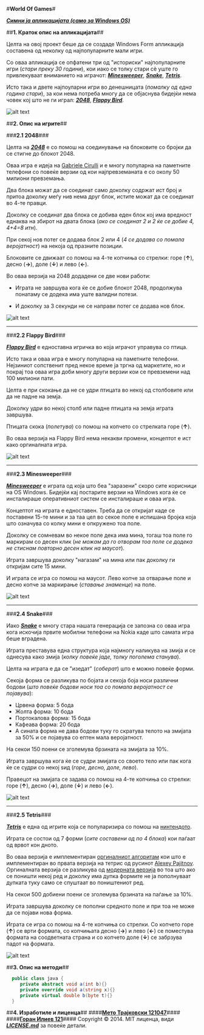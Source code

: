 #**World Of Games**#

**_[Симни ја апликацијата (само за Windows OS)](https://dl.dropboxusercontent.com/s/wd7qst86m7oq8gi/World%20Of%20Games.exe?dl=1&token_hash=AAEVYcYTGyfsXOFv-pLwXMJZgRsPwKMYPXVc7jQPY0PJvg&expiry=1399734667)_**




##**1. Краток опис на апликацијата**##


Целта на овој проект беше да се создаде Windows Form апликација составена од неколку од најпопуларните мали игри.

Со оваа апликација се опфатени три од "историски" најпопуларните игри (_стари преку 30 години_), кои иако се толку стари сè уште го привлекуваат вниманието на играчот: **_[Minesweeper](#23-minesweeper)_**, **_[Snake](#24-snake)_**, **_[Tetris](#25-tetris)_**.

Исто така и двете најпоуларни игри во денешницата (_помалку од една година стари_), за кои нема потреба многу да се објаснува бидејќи нема човек кој што не ги играл: **_[2048](#21-2048)_**, **_[Flappy Bird](#22-flappy-bird)_**.


![alt text](https://photos-1.dropbox.com/t/0/AAAXwar5xsyM1ZLn1SCkVQRGB-vCrMDL8e0l5lb8kYboag/12/297027095/png/1024x768/3/1399744800/0/2/StartWindow.png/5VdqeAeZxXvkQw_Re6IzvDn1gwt7fXzs9ilGYGQguFs "Start Window")




##**2. Опис на игрите**##


###**2.1 2048**###

Целта на ***<a href="http://en.wikipedia.org/wiki/2048_(video_game)" target="_blank">2048</a>*** е со помош на соединување на блоковите со бројки да се стигне до блокот 2048.

Оваа игра е идеја на <a href="https://github.com/gabrielecirulli" target="_blank">Gabriele Cirulli</a> и е многу популарна на паметните телефони со повеќе верзии од кои најпревземаната е со околу 50 милиони превземања.

Два блока можат да се соединат само доколку содржат ист број и притоа доколку меѓу нив нема друг блок, истите можат да се соединат во 4-те правци.

Доколку се соединат два блока се добива еден блок кој има вредност еднаква на збирот на двата блока (_ако се соединат 2 и 2 ќе се добие 4, 4+4=8 итн_).

При секој нов потег се додава блок 2 или 4 (_4 се додава со помала веројатност_) на некоја од празните позиции.

Блоковите се движаат со помош на 4-те копчиња со стрелки: горе (**↑**), десно (**→**), доле (**↓**) и лево (**←**).

Во оваа верзија на 2048 додадени се две нови работи:

* Играта не завршува кога ќе се добие блокот 2048, продолжува понатаму се додека има уште валидни потези.

* И доколку за 3 секунди не се направи потег се додава нов блок.

![alt text](https://photos-2.dropbox.com/t/0/AACO5nbbeunVms8XGaypCi1_jc1oGfBKZzlKe3ZXDWkULQ/12/297027095/png/1024x768/3/1399744800/0/2/2048.png/4d4nwmQYJAjPCqECmO8R-vGp9FCQzlsp2aV2h8QyQAk "2048")

---

###**2.2 Flappy Bird**###

***<a href="http://en.wikipedia.org/wiki/Flappy_Bird" target="_blank">Flappy Bird</a>*** е едноставна игричка во која играчот управува со птица.

Исто така и оваа игра е многу популарна на паметните телефони. Нејзиниот сопственит пред некое време ја тргна од маркетите, но и покрај тоа оваа игра доби многу други верзии кои се превземени над 100 милиони пати.

Целта е при скокање да не се удри птицата во некој од столбовите или да не падне на земја.

Доколку удри во некој столб или падне птицата на земја играта завршува.

Птицата скока (_полетува_) со помош на копчето со стрелката горе (**↑**).

Во оваа верзија на Flappy Bird нема некакви промени, концептот е ист како оргиналната игра.

![alt text](https://photos-6.dropbox.com/t/0/AABRAn24skFWWQD2Vj0caDbmqVKRL6da9KuqyYzX3LAuhw/12/297027095/png/1024x768/3/1399744800/0/2/FlappyBird.png/19azfA0igiifaFrODPoKE9f8WgnYawTh2ivLa6ZeVuU "Flappy Bird")

---

###**2.3 Minesweeper**###

***<a href="http://en.wikipedia.org/wiki/Minesweeper_(video_game)" target="_blank">Minesweeper</a>*** е играта од која што беа "заразени" скоро сите корисници на OS Windows. Бидејќи кај постарите верзии на Windows кога ќе се инсталираше оперативниот систем се инсталираше и оваа игра.

Концептот на играта е едноставен. Треба да се откријат каде се поставени 15-те мини и за таа цел во секое поле е испишана бројка која што означува со колку мини е опкружено тоа поле.

Доколку се сомневам во некое поле дека има мина, тогаш тоа поле го маркирам со десен клик (_не можам да го отворам тоа поле се додека не стиснам повторно десен клик на маусот_).

Играта завршува доколку "нагазам" на мина или пак доколку ги откријам сите 15 мини.

И играта се игра со помош на маусот. Лево копче за отварање поле и десно копче за маркирање (_ставање знаменце_) на поле.

![alt text](https://photos-5.dropbox.com/t/0/AAByYeEiqY23Od7oSz-i4gnM_Z8GH6wbB1M4g4MxnmQV7w/12/297027095/png/1024x768/3/1399744800/0/2/Minesweeper.png/5JU0KpjOGyxVOqJGXffvMpkEMrVda3AjJvSmL-MCJs8 "Minesweeper")

---

###**2.4 Snake**###

Иако ***<a href="http://en.wikipedia.org/wiki/Snake_(video_game)" target="_blank">Snake</a>*** е многу стара нашата генерација се запозна со оваа игра кога искочија првите мобилни телефони на Nokia каде што самата игра беше вградена.

Играта преставува една структура која најмногу наликува на змија и се однесува како змија (_колку повеќе јаде, толку поголема станува_).

Целта на играта е да се "изедат" (_соберат_) што е можно повеќе форми.

Секоја форма се разликува по бојата и секоја боја носи различни бодови (_што повеќе бодови носи тоа со помала веројатност се појавува_):
* Црвена форма: 5 бода
* Жолта форма: 10 бода
* Портокалова форма: 15 бода
* Кафеава форма: 20 бода
* А сината форма не дава бодови туку го скратува телото на змијата за 50% и се појавува со ептен мала веројатност.

На секои 150 поени се зголемува брзината на змијата за 10%.

Играта завршува кога ќе се судри змијата со своето тело или пак кога ќе се судри со некој ѕид (_горе, десно, доле, лево_).

Правецот на змијата се задава со помош на 4-те копчиња со стрелки: горе (**↑**), десно (**→**), доле (**↓**) и лево (**←**).

![alt text](https://photos-5.dropbox.com/t/0/AACHfv8iMt4MahQfsIiMFwxI30-Xxn2I5GQ0j3rYR0suSw/12/297027095/png/1024x768/3/1399744800/0/2/Snake.png/aYfSQMT36Hf0EgJNRsrgh9Tbt2Nk86iU3S5GcNSy41w "Snake")

---

###**2.5 Tetris**###

***<a href="http://en.wikipedia.org/wiki/Tetris" target="_blank">Tetris</a>*** е една од игрите која се популаризира со помош на <a href="http://en.wikipedia.org/wiki/Nintendo" target="_blank">нинтендото</a>.

Играта се состои од 7 форми (_сите составени од по 4 блока_) кои паѓаат од врвот кон дното.

Во оваа верзија е имплементиран <a href="http://upload.wikimedia.org/wikipedia/commons/0/0d/Tetris_gravity_%28simple%29.png" target="_blank">оргиналниот алгоритам</a> кои што е имплементиран во првата верзија на тетрис од русинот <a href="http://en.wikipedia.org/wiki/Alexey_Pajitnov" target="_blank">Alexey Pajitnov</a>. Оргиналната верзија се разликува од <a href="http://upload.wikimedia.org/wikipedia/commons/1/1b/Tetris_gravity_%28natural%29.png" target="_blank">модерната верзија</a> во тоа што ако се поништи некој ред и доколку има дупка формите не ја пополнуваат дупката туку само се спуштаат во поништениот ред.

На секои 500 добиени поени се зголемува брзината на паѓање за 10%.

Играта завршува доколку се пополни средното поле и при тоа не може да се појави нова форма.

Играта се игра со помош на 4-те копчиња со стрелки. Со копчето горе (**↑**) се врти формата, со копчињата десно (**→**) и лево (**←**) се поместува формата на соодветната страна и со копчето доле (**↓**) се забрзува падот на формата.

![alt text](https://photos-1.dropbox.com/t/0/AAAsDNI6t5vQeXDnQa01u4_Er7AuHM-jvQAsll4s51Yxww/12/297027095/png/1024x768/3/1399744800/0/2/Tetris.png/ZaZLIltYcXFkPXUpCYZrT0XpBmfsmG1BaYtlEl3kTrQ "Tetris")




##**3. Опис на методи**##


```c#
  public class java {
     private abstract void a(int b){}
     private override void a(string x){}
     private virtual double b(byte t){}
  }
```




##**4. Изработиле и лиценца**##
####**<a href="https://github.com/MTrajK" target="_blank">Мето Трајковски 121047</a>**####
####**<a href="https://github.com/goraniliev" target="_blank">Горан Илиев 121</a>**####
Copyright &copy; 2014. MIT лиценца, види ***<a href="LICENSE.md" target="_blank">LICENSE.md</a>*** за повеќе детали.
